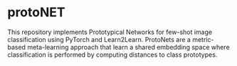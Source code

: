 # protoNET
This repository implements Prototypical Networks for few-shot image classification using PyTorch and Learn2Learn. ProtoNets are a metric-based meta-learning approach that learn a shared embedding space where classification is performed by computing distances to class prototypes.
